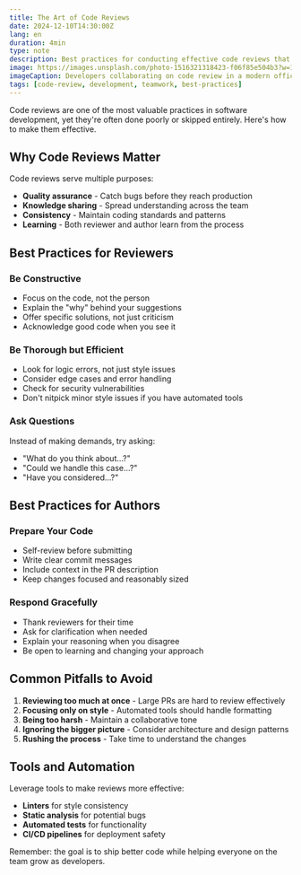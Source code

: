 ```yaml
---
title: The Art of Code Reviews
date: 2024-12-10T14:30:00Z
lang: en
duration: 4min
type: note
description: Best practices for conducting effective code reviews that improve code quality while maintaining team morale and productivity.
image: https://images.unsplash.com/photo-1516321318423-f06f85e504b3?w=1200&h=600&fit=crop&crop=entropy&auto=format&q=80
imageCaption: Developers collaborating on code review in a modern office
tags: [code-review, development, teamwork, best-practices]
---
```


Code reviews are one of the most valuable practices in software development, yet they're often done poorly or skipped entirely. Here's how to make them effective.

## Why Code Reviews Matter

Code reviews serve multiple purposes:

- **Quality assurance** - Catch bugs before they reach production
- **Knowledge sharing** - Spread understanding across the team
- **Consistency** - Maintain coding standards and patterns
- **Learning** - Both reviewer and author learn from the process

## Best Practices for Reviewers

### Be Constructive

- Focus on the code, not the person
- Explain the "why" behind your suggestions
- Offer specific solutions, not just criticism
- Acknowledge good code when you see it

### Be Thorough but Efficient

- Look for logic errors, not just style issues
- Consider edge cases and error handling
- Check for security vulnerabilities
- Don't nitpick minor style issues if you have automated tools

### Ask Questions

Instead of making demands, try asking:

- "What do you think about...?"
- "Could we handle this case...?"
- "Have you considered...?"

## Best Practices for Authors

### Prepare Your Code

- Self-review before submitting
- Write clear commit messages
- Include context in the PR description
- Keep changes focused and reasonably sized

### Respond Gracefully

- Thank reviewers for their time
- Ask for clarification when needed
- Explain your reasoning when you disagree
- Be open to learning and changing your approach

## Common Pitfalls to Avoid

1. **Reviewing too much at once** - Large PRs are hard to review effectively
2. **Focusing only on style** - Automated tools should handle formatting
3. **Being too harsh** - Maintain a collaborative tone
4. **Ignoring the bigger picture** - Consider architecture and design patterns
5. **Rushing the process** - Take time to understand the changes

## Tools and Automation

Leverage tools to make reviews more effective:

- **Linters** for style consistency
- **Static analysis** for potential bugs
- **Automated tests** for functionality
- **CI/CD pipelines** for deployment safety

Remember: the goal is to ship better code while helping everyone on the team grow as developers.
